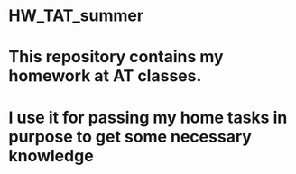 # HW_TAT_summer
# This repository contains my homework at AT classes.
# I use it for passing my home tasks in purpose to get some necessary knowledge
